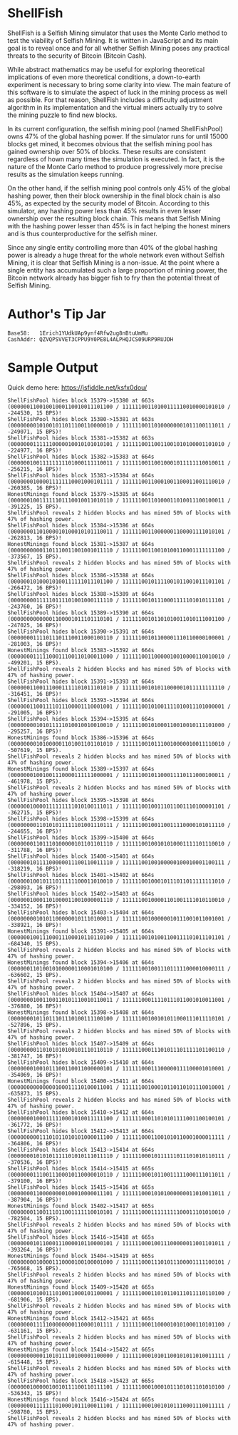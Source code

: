 # ShellFish
ShellFish is a Selfish Mining simulator that uses the Monte Carlo method to test
the viability of Selfish Mining. It is written in JavaScript and its main goal
is to reveal once and for all whether Selfish Mining poses any practical threats
to the security of Bitcoin (Bitcoin Cash).

While abstract mathematics may be useful for exploring theoretical implications
of even more theoretical conditions, a down-to-earth experiment is necessary to
bring some clarity into view. The main feature of this software is to simulate
the aspect of luck in the mining process as well as possible. For that reason,
ShellFish includes a difficulty adjustment algorithm in its implementation and
the virtual miners actually try to solve the mining puzzle to find new blocks.

In its current configuration, the selfish mining pool (named ShellFishPool) owns
47% of the global hashing power. If the simulator runs for until 15000 blocks
get mined, it becomes obvious that the selfish mining pool has gained ownership
over 50% of blocks. These results are consistent regardless of hown many times
the simulation is executed. In fact, it is the nature of the Monte Carlo method
to produce progressively more precise results as the simulation keeps running.

On the other hand, if the selfish mining pool controls only 45% of the global
hashing power, then their block ownership in the final block chain is also 45%,
as expected by the security model of Bitcoin. According to this simulator, any
hashing power less than 45% results in even lesser ownership over the resulting
block chain. This means that Selfish Mining with the hashing power lesser than
45% is in fact helping the honest miners and is thus counterproductive for the
selfish miner.

Since any single entity controlling more than 40% of the global hashing power is
already a huge threat for the whole network even without Selfish Mining, it is
clear that Selfish Mining is a non-issue. At the point where a single entity has
accumulated such a large proportion of mining power, the Bitcoin network already
has bigger fish to fry than the potential threat of Selfish Mining.


# Author's Tip Jar
```
Base58:   1Erich1YUdkUAp9ynf4Rfw2ug8nBtuUmMu
CashAddr: QZVQPSVVET3CPPU9Y0PE8L4ALPHQJCS09URP9RUJDH
```

# Sample Output
Quick demo here: https://jsfiddle.net/ksfx0dou/

```
ShellFishPool hides block 15379->15380 at 663s (00000011001001000110010011101100 / 11111100110100111110010000101010 / -244530, 15 BPS)!
ShellFishPool hides block 15380->15381 at 663s (00000000101001011011100110000010 / 11111100110100000001011100111011 / -249071, 15 BPS)!
ShellFishPool hides block 15381->15382 at 663s (00000001111110000010010101010101 / 11111100110011001010100001101010 / -224977, 16 BPS)!
ShellFishPool hides block 15382->15383 at 664s (00000010011111111101000111110011 / 11111100110010001011111110010011 / -256215, 16 BPS)!
ShellFishPool hides block 15383->15384 at 664s (00000001000011111110001000101111 / 11111100110001001100011001110010 / -260385, 16 BPS)!
HonestMinings found block 15379->15385 at 664s (00000010011111101110010011010110 / 11111100110100011010011100100011 / -391225, 15 BPS).
ShellFishPool reveals 2 hidden blocks and has mined 50% of blocks with 47% of hashing power.
ShellFishPool hides block 15384->15386 at 664s (00000001101000010100010101110011 / 11111100110000001100001111010101 / -262813, 16 BPS)!
HonestMinings found block 15381->15387 at 664s (00000000001101110011001001011110 / 11111100110010100110001111111100 / -373567, 15 BPS).
ShellFishPool reveals 2 hidden blocks and has mined 50% of blocks with 47% of hashing power.
ShellFishPool hides block 15386->15388 at 664s (00000010100010100111111011101100 / 11111100101111001011001011101101 / -266472, 16 BPS)!
ShellFishPool hides block 15388->15389 at 664s (00000000111110111101001000111110 / 11111100101110001111101010111101 / -243760, 16 BPS)!
ShellFishPool hides block 15389->15390 at 664s (00000000000001100001011101110101 / 11111100101101010011010111001100 / -247025, 16 BPS)!
ShellFishPool hides block 15390->15391 at 664s (00000001111011101110011000100110 / 11111100101100001110110000100001 / -281003, 16 BPS)!
HonestMinings found block 15383->15392 at 664s (00000001111100011100110100011000 / 11111100110000010010000110010010 / -499201, 15 BPS).
ShellFishPool reveals 2 hidden blocks and has mined 50% of blocks with 47% of hashing power.
ShellFishPool hides block 15391->15393 at 664s (00000011001110001111101011101010 / 11111100101011000001011111111110 / -316451, 16 BPS)!
ShellFishPool hides block 15393->15394 at 664s (00000011001111011100001110001001 / 11111100101001111010011101000001 / -291005, 16 BPS)!
ShellFishPool hides block 15394->15395 at 664s (00000000101011111010010010010010 / 11111100101000110010010111101000 / -295257, 16 BPS)!
HonestMinings found block 15386->15396 at 664s (00000000101000001101001101101010 / 11111100101110010000010011110010 / -507619, 15 BPS).
ShellFishPool reveals 2 hidden blocks and has mined 50% of blocks with 47% of hashing power.
HonestMinings found block 15389->15397 at 664s (00000001001001110000111111000001 / 11111100101100011110111000100011 / -461978, 15 BPS).
ShellFishPool reveals 2 hidden blocks and has mined 50% of blocks with 47% of hashing power.
ShellFishPool hides block 15395->15398 at 664s (00000010000111111111010100111011 / 11111100100111011001110100001101 / -362715, 15 BPS)!
ShellFishPool hides block 15398->15399 at 664s (00000000110101011111101001110111 / 11111100100110011110000101011110 / -244655, 16 BPS)!
ShellFishPool hides block 15399->15400 at 664s (00000001101110100000101101101110 / 11111100100101010001111101110010 / -311788, 16 BPS)!
ShellFishPool hides block 15400->15401 at 664s (00000010111100000011100110011110 / 11111100100100000100010001100111 / -318219, 16 BPS)!
ShellFishPool hides block 15401->15402 at 664s (00000010010111011111100011010010 / 11111100100010111011011111111010 / -298093, 16 BPS)!
ShellFishPool hides block 15402->15403 at 664s (00000010001101000011001000001110 / 11111100100001101001111010110010 / -334152, 16 BPS)!
ShellFishPool hides block 15403->15404 at 664s (00000000101011000000101110100011 / 11111100100000010111001011001001 / -338921, 16 BPS)!
HonestMinings found block 15391->15405 at 664s (00000010011100011100010110110100 / 11111100101001100111101011101101 / -684340, 15 BPS).
ShellFishPool reveals 2 hidden blocks and has mined 50% of blocks with 47% of hashing power.
HonestMinings found block 15394->15406 at 664s (00000011010010100000110001010100 / 11111100100111011111000010000111 / -636602, 15 BPS).
ShellFishPool reveals 2 hidden blocks and has mined 50% of blocks with 47% of hashing power.
ShellFishPool hides block 15404->15407 at 664s (00000001001100110101110010110011 / 11111100011110111011001010011001 / -376880, 16 BPS)!
HonestMinings found block 15398->15408 at 664s (00000001011011101110100111100100 / 11111100100101011000111011110101 / -527896, 15 BPS).
ShellFishPool reveals 2 hidden blocks and has mined 50% of blocks with 47% of hashing power.
ShellFishPool hides block 15407->15409 at 664s (00000000110101010100101110110110 / 11111100011101011101111101100110 / -381747, 16 BPS)!
ShellFishPool hides block 15409->15410 at 664s (00000001001011100110011000000101 / 11111100011100000111100001010001 / -354069, 16 BPS)!
HonestMinings found block 15400->15411 at 664s (00000000000000100011110100011001 / 11111100100010110110101110010001 / -635873, 15 BPS).
ShellFishPool reveals 2 hidden blocks and has mined 50% of blocks with 47% of hashing power.
ShellFishPool hides block 15410->15412 at 664s (00000001000111110001010011111100 / 11111100011010101111001100100101 / -361772, 16 BPS)!
ShellFishPool hides block 15412->15413 at 664s (00000000011101011010101000011100 / 11111100011001010110001000011111 / -364806, 16 BPS)!
ShellFishPool hides block 15413->15414 at 664s (00000001010101111101010111011110 / 11111100010111111011101010110111 / -370536, 16 BPS)!
ShellFishPool hides block 15414->15415 at 665s (00000001110011100010110000010110 / 11111100010110011111000111011011 / -379100, 16 BPS)!
ShellFishPool hides block 15415->15416 at 665s (00000001100000000100010000011101 / 11111100010101000000011010011011 / -387904, 16 BPS)!
HonestMinings found block 15402->15417 at 665s (00000001100111011001111110010101 / 11111100011111111100011101010010 / -782504, 15 BPS).
ShellFishPool reveals 2 hidden blocks and has mined 50% of blocks with 47% of hashing power.
ShellFishPool hides block 15416->15418 at 665s (00000001011000111000010110000101 / 11111100010011100000011001101011 / -393264, 16 BPS)!
HonestMinings found block 15404->15419 at 665s (00000000100001110000100100001000 / 11111100011101011100001111100101 / -765668, 15 BPS).
ShellFishPool reveals 2 hidden blocks and has mined 50% of blocks with 47% of hashing power.
HonestMinings found block 15409->15420 at 665s (00000010100111010011000101100001 / 11111100011010110111011110110100 / -681906, 15 BPS).
ShellFishPool reveals 2 hidden blocks and has mined 50% of blocks with 47% of hashing power.
HonestMinings found block 15412->15421 at 665s (00000001111100000000110000101111 / 11111100011000010101000110101100 / -631161, 15 BPS).
ShellFishPool reveals 2 hidden blocks and has mined 50% of blocks with 47% of hashing power.
HonestMinings found block 15414->15422 at 665s (00000000001101011110100001100000 / 11111100010101100101011010011111 / -615448, 15 BPS).
ShellFishPool reveals 2 hidden blocks and has mined 50% of blocks with 47% of hashing power.
ShellFishPool hides block 15418->15423 at 665s (00000010000010010111100110111101 / 11111100010001011101011101010100 / -536343, 15 BPS)!
HonestMinings found block 15416->15424 at 665s (00000001111111010001011100011101 / 11111100010010101110001110011111 / -598780, 15 BPS).
ShellFishPool reveals 2 hidden blocks and has mined 50% of blocks with 47% of hashing power.
```

